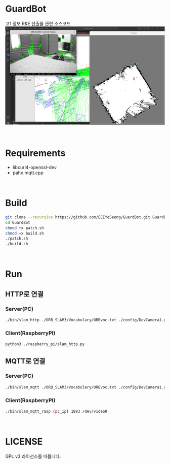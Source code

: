 # GuardBot
고1 정보 R&amp;E 산출물 관련 소스코드
![Image1](/assets/image1.png)

<br>

# Requirements
- libcurl4-openssl-dev
- paho.mqtt.cpp

<br>

# Build
```bash
git clone --recursive https://github.com/EEEYeSeong/GuardBot.git GuardBot
cd GuardBot
chmod +x patch.sh
chmod +x build.sh
./patch.sh
./build.sh
```

<br>

# Run
## HTTP로 연결
### Server(PC)
```bash
./bin/slam_http ./ORB_SLAM3/Vocabulary/ORBvoc.txt ./config/DevCamera1.yaml (rasp_ip):5000
```
### Client(RaspberryPI)
```bash
python3 ./raspberry_pi/slam_http.py
```
## MQTT로 연결
### Server(PC)
```bash
./bin/slam_mqtt ./ORB_SLAM3/Vocabulary/ORBvoc.txt ./config/DevCamera1.yaml (rasp_ip) 1883
```
### Client(RaspberryPI)
```bash
./bin/slam_mqtt_rasp (pc_ip) 1883 /dev/video0
```

<br>

# LICENSE
GPL v3 라이선스를 따릅니다.